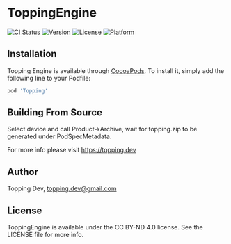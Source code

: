 # ToppingEngine

[![CI Status](https://img.shields.io/travis/Deadknight/Topping.svg?style=flat)](https://travis-ci.org/Deadknight/Topping)
[![Version](https://img.shields.io/cocoapods/v/Topping.svg?style=flat)](https://cocoapods.org/pods/Topping)
[![License](https://img.shields.io/cocoapods/l/Topping.svg?style=flat)](https://cocoapods.org/pods/Topping)
[![Platform](https://img.shields.io/cocoapods/p/Topping.svg?style=flat)](https://cocoapods.org/pods/Topping)

## Installation

Topping Engine is available through [CocoaPods](https://cocoapods.org). To install
it, simply add the following line to your Podfile:

```ruby
pod 'Topping'
```

## Building From Source

Select device and call Product->Archive, wait for topping.zip to be generated under PodSpecMetadata.

For more info please visit https://topping.dev

## Author

Topping Dev, topping.dev@gmail.com

## License

ToppingEngine is available under the CC BY-ND 4.0 license. See the LICENSE file for more info.
